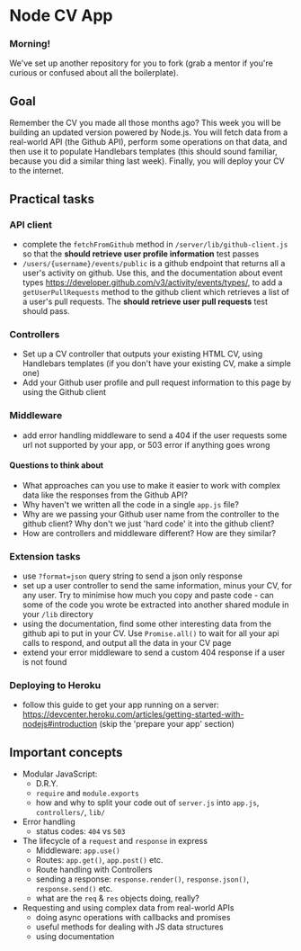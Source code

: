 # Node CV App

### Morning!

We've set up another repository for you to fork (grab a mentor if you're curious or confused about all the boilerplate).

## Goal

Remember the CV you made all those months ago? This week you will be building an updated version powered by Node.js. You will fetch data from a real-world API (the Github API), perform some operations on that data, and then use it to populate Handlebars templates (this should sound familiar, because you did a similar thing last week). Finally, you will deploy your CV to the internet.

## Practical tasks

### API client
 - complete the `fetchFromGithub` method in `/server/lib/github-client.js` so that the **should retrieve user profile information** test passes
 - `/users/{username}/events/public` is a github endpoint that returns all a user's activity on github. Use this, and the documentation about event types https://developer.github.com/v3/activity/events/types/, to add a `getUserPullRequests` method to the github client which retrieves a list of a user's pull requests. The **should retrieve user pull requests** test should pass.

### Controllers
 - Set up a CV controller that outputs your existing HTML CV, using Handlebars templates (if you don't have your existing CV, make a simple one)
 - Add your Github user profile and pull request information to this page by using the Github client

### Middleware
 - add error handling middleware to send a 404 if the user requests some url not supported by your app, or 503 error if anything goes wrong

#### Questions to think about
 - What approaches can you use to make it easier to work with complex data like the responses from the Github API?
 - Why haven't we written all the code in a single `app.js` file?
 - Why are we passing your Github user name from the controller to the github client? Why don't we just 'hard code' it into the github client?
 - How are controllers and middleware different? How are they similar?
 
### Extension tasks
 - use `?format=json` query string to send a json only response
 - set up a user controller to send the same information, minus your CV, for any user. Try to minimise how much you copy and paste code - can some of the code you wrote be extracted into another shared module in your `/lib` directory
 - using the documentation, find some other interesting data from the github api to put in your CV. Use `Promise.all()` to wait for all your api calls to respond, and output all the data in your CV page
 - extend your error middleware to send a custom 404 response if a user is not found

### Deploying to Heroku
- follow this guide to get your app running on a server: https://devcenter.heroku.com/articles/getting-started-with-nodejs#introduction (skip the 'prepare your app' section) 

## Important concepts

- Modular JavaScript:
  - D.R.Y.
  - `require` and `module.exports` 
  - how and why to split your code out of `server.js` into `app.js`, `controllers/`, `lib/`
- Error handling
  - status codes: `404` vs `503`
- The lifecycle of a `request` and `response` in express 
  - Middleware: `app.use()`
  - Routes: `app.get()`, `app.post()` etc.
  - Route handling with Controllers
  - sending a response: `response.render()`, `response.json()`, `response.send()` etc.
  - what are the `req` & `res` objects doing, really?
- Requesting and using complex data from real-world APIs
  - doing async operations with callbacks and promises
  - useful methods for dealing with JS data structures
  - using documentation
